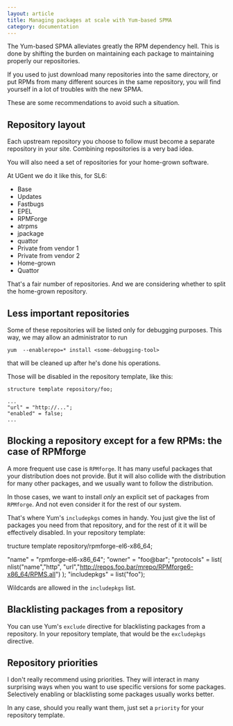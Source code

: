 ```yaml
---
layout: article
title: Managing packages at scale with Yum-based SPMA
category: documentation
---
```


The Yum-based SPMA alleviates greatly the RPM dependency hell.
This is done by shifting the burden on maintaining each package to
maintaining properly our repositories.

If you used to just download many repositories into the same
directory, or put RPMs from many different sources in the same
repository, you will find yourself in a lot of troubles with the new
SPMA.

These are some recommendations to avoid such a situation.

## Repository layout

Each upstream repository you choose to follow must become a separate
repository in your site.  Combining repositories is a very bad idea.

You will also need a set of repositories for your home-grown software.

At UGent we do it like this, for SL6:

* Base
* Updates
* Fastbugs
* EPEL
* RPMForge
* atrpms
* jpackage
* quattor
* Private from vendor 1
* Private from vendor 2
* Home-grown
* Quattor

That's a fair number of repositories.  And we are considering whether
to split the home-grown repository.

## Less important repositories

Some of these repositories will be listed only for debugging
purposes.  This way, we may allow an administrator to run

```
yum  --enablerepo=* install <some-debugging-tool>
```

that will be cleaned up after he's done his operations.

Those will be disabled in the repository template, like this:

    structure template repository/foo;

    ...
    "url" = "http://...";
    "enabled" = false;
    ...

## Blocking a repository except for a few RPMs: the case of RPMforge

A more frequent use case is `RPMforge`.  It has many useful packages
that your distribution does not provide.  But it will also collide
with the distribution for many other packages, and we usually want to
follow the distribution.

In those cases, we want to install *only* an explicit set of packages
from `RPMforge`.  And not even consider it for the rest of our system.

That's where Yum's `includepkgs` comes in handy.  You just give the
list of packages you need from that repository, and for the rest of it
it will be effectively disabled.  In your repository template:

tructure template repository/rpmforge-el6-x86_64;

"name" = "rpmforge-el6-x86_64";
"owner" = "foo@bar";
"protocols" = list(
  nlist("name","http",
        "url","http://repos.foo.bar/mrepo/RPMforge6-x86_64/RPMS.all")
);
"includepkgs" = list("foo");

Wildcards are allowed in the `includepkgs` list.

## Blacklisting packages from a repository

You can use Yum's `exclude` directive for blacklisting packages from a
repository.  In your repository template, that would be the
`excludepkgs` directive.

## Repository priorities

I don't really recommend using priorities.  They will interact in many
surprising ways when you want to use specific versions for some
packages.  Selectively enabling or blacklisting some packages usually
works better.

In any case, should you really want them, just set a `priority` for
your repository template.
